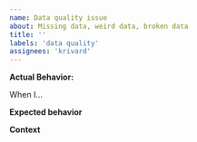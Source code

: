 ```yaml
---
name: Data quality issue 
about: Missing data, weird data, broken data 
title: ''
labels: 'data quality'
assignees: 'krivard'
---
```


**Actual Behavior:**

<!--Provide a description of the problem and a minimal reproducible example, if relevant. Please include the source and signal names, as well as sample observations, with geo region name, date, and data, demonstrating the problem.-->

When I...

**Expected behavior**

<!--A clear and concise description of what you expected to happen.-->

**Context**

<!--Add any context about the problem here.-->
